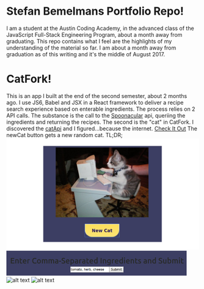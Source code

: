 # Stefan Bemelmans Portfolio Repo!
I am a student at the Austin Coding Academy, in the advanced class of the JavaScript Full-Stack Engineering Program, about a month away from graduating. This repo contains what I feel are the highlights of my understanding of the material so far. I am about a month away from graduation as of this writing and it's the middle of August 2017. 

# CatFork!
This is an app I built at the end of the second semester, about 2 months ago. I use JS6, Babel and JSX in a React framework to deliver a recipe search experience based on enterable ingredients. The process relies on 2 API calls. The substance is the call to the [Spoonacular](https://spoonacular.api) api, queriing the ingredients and returning the recipes. The second is the "cat" in CatFork. I discovered the [catApi](https://www.thecatapi.com) and I figured...because the internet. [Check It Out](/CatFork.index.html)
The newCat button gets a new random cat. 
TL;DR; ![alt text](./src/images/CatForkCat1.png) ![alt text](./src/images/CatForkTitleSmall.png) ![alt text](./CatForkRecipeSearchSmall.png) ![alt text](./CatForkRecipeSmall.png)